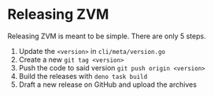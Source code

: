 # Releasing ZVM

Releasing ZVM is meant to be simple. There are only 5 steps.

1. Update the `<version>` in `cli/meta/version.go`
2. Create a new `git tag <version>`
3. Push the code to said version `git push origin <version>`
4. Build the releases with `deno task build`
5. Draft a new release on GitHub and upload the archives
